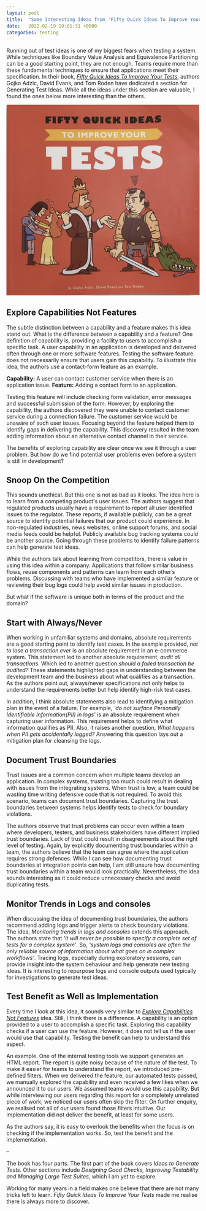 ```yaml
---
layout: post
title:  "Some Interesting Ideas from 'Fifty Quick Ideas To Improve Your Tests'"
date:   2022-02-19 19:01:31 +0000
categories: testing
---
```

Running out of test ideas is one of my biggest fears when testing a system. While techniques like Boundary Value Analysis and Equivalence Partitioning can be a good starting point, they are not enough. Teams require more than these fundamental techniques to ensure that applications meet their specification. In their book, [*Fifty Quick Ideas To Improve Your Tests*](https://fiftyquickideas.com/fifty-quick-ideas-to-improve-your-tests/), authors Gojko Adzic, David Evans, and Tom Roden have dedicated a section for Generating Test Ideas. While all the ideas under this section are valuable, I found the ones below more interesting than the others.

<!--end-excerpt-->

![Fifty Quick Ideas to Improve Your Tests](/assets/fifty_quick_ideas_to_test.jpg)

## Explore Capabilities Not Features

The subtle distinction between a capability and a feature makes this idea stand out. What is the difference between a capability and a feature? One definition of capability is, providing a facility to users to accomplish a specific task. A user capability in an application is developed and delivered often through one or more software features. Testing the software feature does not necessarily ensure that users gain this capability. To illustrate this idea, the authors use a contact-form feature as an example.

**Capability:** A user can contact customer service when there is an application issue.
**Feature:** Adding a contact form to an application.

Testing this feature will include checking form validation, error messages and successful submission of the form. However, by exploring the capability, the authors discovered they were unable to contact customer service during a connection failure. The customer service would be unaware of such user issues. Focusing beyond the feature helped them to identify gaps in delivering the capability. This discovery resulted in the team adding information about an alternative contact channel in their service.

The benefits of exploring capability are clear once we see it through a user problem. But how do we find potential user problems even before a system is still in development?

## Snoop On the Competition

This sounds unethical. But this one is not as bad as it looks. The idea here is to learn from a competing product's user issues. The authors suggest that regulated products usually have a requirement to report all user identified issues to the regulator. These reports, if available publicly, can be a great source to identify potential failures that our product could experience. In non-regulated industries, news websites, online support forums, and social media feeds could be helpful. Publicly available bug tracking systems could be another source. Going through these problems to identify failure patterns can help generate test ideas.

While the authors talk about learning from competitors, there is value in using this idea within a company. Applications that follow similar business flows, reuse components and patterns can learn from each other’s problems. Discussing with teams who have implemented a similar feature or reviewing their bug logs could help avoid similar issues in production.

But what if the software is unique both in terms of the product and the domain?

## Start with Always/Never

When working in unfamiliar systems and domains, absolute requirements are a good starting point to identify test cases. In the example provided, *not to lose a transaction ever* is an absolute requirement in an e-commerce system. This statement led to another absolute requirement, *audit all transactions*. Which led to another question *should a failed transaction be audited?* These statements highlighted gaps in understanding between the development team and the business about what qualifies as a transaction. As the authors point out, always/never specifications not only helps to understand the requirements better but help identify high-risk test cases.

In addition, I think absolute statements also lead to identifying a mitigation plan in the event of a failure. For example, *'do not surface Personally Identifiable Information(PII) in logs'* is an absolute requirement when capturing user information. This requirement helps to define what information qualifies as PII. Also, it raises another question, *What happens when PII gets accidentally logged?* Answering this question lays out a mitigation plan for cleansing the logs.

## Document Trust Boundaries

Trust issues are a common concern when multiple teams develop an application. In complex systems, trusting too much could result in dealing with issues from the integrating systems. When trust is low, a team could be wasting time writing defensive code that is not required. To avoid this scenario, teams can document trust boundaries. Capturing the trust boundaries between systems helps identify tests to check for boundary violations.

The authors observe that trust problems can occur even within a team where developers, testers, and business stakeholders have different implied trust boundaries. Lack of trust could result in disagreements about the right level of testing. Again, by explicitly documenting trust boundaries within a team, the authors believe that the team can agree where the application requires strong defences.
While I can see how documenting trust boundaries at integration points can help, I am still unsure how documenting trust boundaries within a team would look practically. Nevertheless, the idea sounds interesting as it could reduce unnecessary checks and avoid duplicating tests.

## Monitor Trends in Logs and consoles

When discussing the idea of documenting trust boundaries, the authors recommend adding logs and trigger alerts to check boundary violations. The idea, *Monitoring trends in logs and consoles* extends this approach. The authors state that *'it will never be possible to specify a complete set of tests for a complex system'*. So, *'system logs and consoles are often the only reliable source of information about what goes on in complex workflows'*. Tracing logs, especially during exploratory sessions, can provide insight into the system behaviour and help generate new testing ideas. It is interesting to repurpose logs and console outputs used typically for investigations to generate test ideas.

## Test Benefit as Well as Implementation

Every time I look at this idea, it sounds very similar to [*Explore Capabilities Not Features*](#explore-capabilities-not-features) idea. Still, I think there is a difference. A capability is an option provided to a user to accomplish a specific task. Exploring this capability checks if a user can use the feature. However, it does not tell us if the user would use that capability. Testing the benefit can help to understand this aspect.

An example. One of the internal testing tools we support generates an HTML report. The report is quite noisy because of the nature of the test. To make it easier for teams to understand the report, we introduced pre-defined filters. When we delivered the feature, our automated tests passed, we manually explored the capability and even received a few likes when we announced it to our users. We assumed teams would use this capability. But while interviewing our users regarding this report for a completely unrelated piece of work, we noticed our users often skip the filter. On further enquiry, we realised not all of our users found those filters intuitive. Our implementation did not deliver the benefit, at least for some users.

As the authors say, it is easy to overlook the benefits when the focus is on checking if the implementation works. So, test the benefit and the implementation.

–

The book has four parts. The first part of the book covers *Ideas to Generate Tests*. Other sections include *Designing Good Checks, Improving Testability and Managing Large Test Suites*, which I am yet to explore.

Working for many years in a field makes one believe that there are not many tricks left to learn. *Fifty Quick Ideas To Improve Your Tests* made me realise there is always more to discover.
